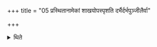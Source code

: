 +++
title = "05 प्रस्थितानामेकां शाखयोपस्पृशति दर्भैर्दर्भपुञ्जीलैर्वा"

+++

<details><summary>थिते</summary>

5. By means of the branch or by means of the Darbha blades or by means of the clumps of the Darbha-blades, he touches one of the (cows) going (out for grazing towards the pasture).
</details>
